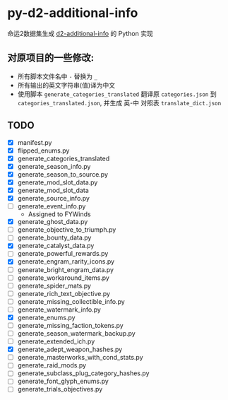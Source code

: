 # py-d2-additional-info
命运2数据集生成 [d2-additional-info](https://github.com/DestinyItemManager/d2-additional-info) 的 Python 实现

## 对原项目的一些修改:
- 所有脚本文件名中 `-` 替换为 `_`
- 所有输出的英文字符串(值)译为中文
- 使用脚本 `generate_categories_translated` 翻译原 `categories.json` 到 `categories_translated.json`, 并生成 英-中 对照表 `translate_dict.json`

## TODO
- [x] manifest.py
- [x] flipped_enums.py
- [x] generate_categories_translated
- [x] generate_season_info.py
- [x] generate_season_to_source.py
- [x] generate_mod_slot_data.py
- [x] generate_mod_slot_data
- [x] generate_source_info.py
- [ ] generate_event_info.py
  - Assigned to FYWinds
- [x] generate_ghost_data.py
- [ ] generate_objective_to_triumph.py
- [ ] generate_bounty_data.py
- [x] generate_catalyst_data.py
- [ ] generate_powerful_rewards.py
- [x] generate_engram_rarity_icons.py
- [ ] generate_bright_engram_data.py
- [ ] generate_workaround_items.py
- [ ] generate_spider_mats.py
- [ ] generate_rich_text_objective.py
- [ ] generate_missing_collectible_info.py
- [ ] generate_watermark_info.py
- [x] generate_enums.py
- [ ] generate_missing_faction_tokens.py
- [ ] generate_season_watermark_backup.py
- [ ] generate_extended_ich.py
- [x] generate_adept_weapon_hashes.py
- [ ] generate_masterworks_with_cond_stats.py
- [ ] generate_raid_mods.py
- [ ] generate_subclass_plug_category_hashes.py
- [ ] generate_font_glyph_enums.py
- [ ] generate_trials_objectives.py
